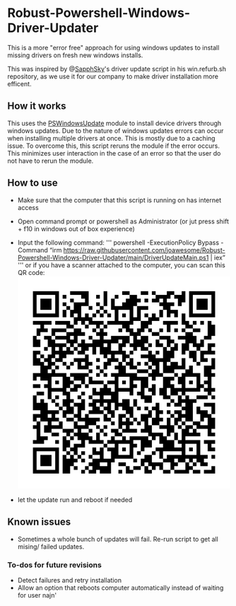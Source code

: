 # Robust-Powershell-Windows-Driver-Updater
This is a more "error free" approach for using windows updates to install missing drivers on fresh new windows installs.

This was inspired by @[SapphSky](https://github.com/SapphSky)'s driver update script in his win.refurb.sh repository, as we use it for our company to make driver installation more efficent. 

## How it works

This uses the [PSWindowsUpdate](https://www.powershellgallery.com/packages/pswindowsupdate) module to install device drivers through windows updates. Due to the nature of windows updates errors can occur when installing multiple drivers at once. This is mostly due to a caching issue. To overcome this, this script reruns the module if the error occurs. This minimizes user interaction in the case of an error so that the user do not have to rerun the module.

## How to use

* Make sure that the computer that this script is running on has internet access
* Open command prompt or powershell as Administrator (or jut press shift + f10 in windows out of box experience)
* Input the following command:
  ''' powershell -ExecutionPolicy Bypass -Command “irm https://raw.githubusercontent.com/joawesome/Robust-Powershell-Windows-Driver-Updater/main/DriverUpdateMain.ps1 | iex” '''
  or if you have a scanner attached to the computer, you can scan this QR code: ![QR Code](qr_command_image.png)

* let the update run and reboot if needed

## Known issues
* Sometimes a whole bunch of updates will fail. Re-run script to get all mising/ failed updates.


### To-dos for future revisions
* Detect failures and retry installation
* Allow an option that reboots computer automatically instead of waiting for user najn'
